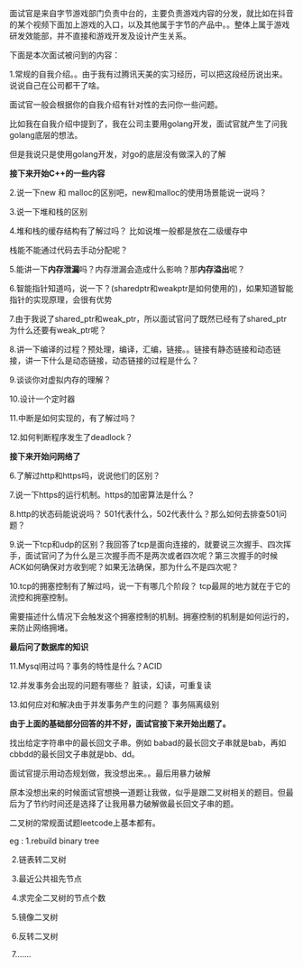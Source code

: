 面试官是来自字节游戏部门负责中台的，主要负责游戏内容的分发，就比如在抖音的某个视频下面加上游戏的入口，以及其他属于字节的产品中。。整体上属于游戏研发效能部，并不直接和游戏开发及设计产生关系。



下面是本次面试被问到的内容：

1.常规的自我介绍。。由于我有过腾讯天美的实习经历，可以把这段经历说出来。说说自己在公司都干了啥。

面试官一般会根据你的自我介绍有针对性的去问你一些问题。

比如我在自我介绍中提到了，我在公司主要用golang开发，面试官就产生了问我golang底层的想法。

但是我说只是使用golang开发，对go的底层没有做深入的了解

**接下来开始C++的一些内容**

2.说一下new 和 malloc的区别吧，new和malloc的使用场景能说一说吗？

3.说一下堆和栈的区别

4.堆和栈的缓存结构有了解过吗？ 比如说堆一般都是放在二级缓存中

栈能不能通过代码去手动分配呢？

5.能讲一下**内存泄漏**吗？内存泄漏会造成什么影响？那**内存溢出**呢？

6.智能指针知道吗，说一下？(sharedptr和weakptr是如何使用的)，如果知道智能指针的实现原理，会很有优势

7.由于我说了shared_ptr和weak_ptr，所以面试官问了既然已经有了shared_ptr为什么还要有weak_ptr呢？



8.讲一下编译的过程？预处理，编译，汇编，链接。。链接有静态链接和动态链接，讲一下什么是动态链接，动态链接的过程是什么？



9.谈谈你对虚拟内存的理解？

10.设计一个定时器

11.中断是如何实现的，有了解过吗？

12.如何判断程序发生了deadlock？



**接下来开始问网络了**

6.了解过http和https吗，说说他们的区别？

7.说一下https的运行机制。https的加密算法是什么？

8.http的状态码能说说吗？  501代表什么，502代表什么？那么如何去排查501问题？

9.说一下tcp和udp的区别？我回答了tcp是面向连接的，就要说三次握手、四次挥手，面试官问了为什么是三次握手而不是两次或者四次呢？第三次握手的时候ACK如何确保对方收到呢？如果无法确保，那为什么不是四次呢？

10.tcp的拥塞控制有了解过吗，说一下有哪几个阶段？ tcp最屌的地方就在于它的流控和拥塞控制。

 需要描述什么情况下会触发这个拥塞控制的机制。拥塞控制的机制是如何运行的，来防止网络拥堵。

**最后问了数据库的知识**

11.Mysql用过吗？事务的特性是什么？ACID

12.并发事务会出现的问题有哪些？  脏读，幻读，可重复读

13.如何应对和解决由于并发事务产生的问题？ 事务隔离级别

**由于上面的基础部分回答的并不好，面试官接下来开始出题了。**

找出给定字符串中的最长回文子串。例如 babad的最长回文子串就是bab，再如cbbdd的最长回文子串就是bb、dd。

面试官提示用动态规划做，我没想出来。。最后用暴力破解

原本没想出来的时候面试官想换一道题让我做，似乎是跟二叉树相关的题目。但最后为了节约时间还是选择了让我用暴力破解做最长回文子串的题。

二叉树的常规面试题leetcode上基本都有。

eg :  1.rebuild  binary tree

​		2.链表转二叉树

​		3.最近公共祖先节点

​		4.求完全二叉树的节点个数 

​		5.镜像二叉树

​		6.反转二叉树

​		7.……











